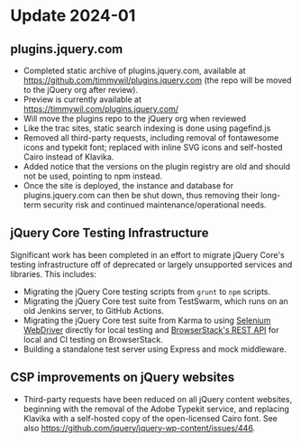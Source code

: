 # Update 2024-01

## plugins.jquery.com

- Completed static archive of plugins.jquery.com, available at https://github.com/timmywil/plugins.jquery.com (the repo will be moved to the jQuery org after review).
- Preview is currently available at https://timmywil.com/plugins.jquery.com/ 
- Will move the plugins repo to the jQuery org when reviewed
- Like the trac sites, static search indexing is done using pagefind.js
- Removed all third-party requests, including removal of fontawesome icons and typekit font; replaced with inline SVG icons and self-hosted Cairo instead of Klavika.
- Added notice that the versions on the plugin registry are old and should not be used, pointing to npm instead.
- Once the site is deployed, the instance and database for plugins.jquery.com can then be shut down, thus removing their long-term security risk and continued maintenance/operational needs.

## jQuery Core Testing Infrastructure

Significant work has been completed in an effort to migrate jQuery Core's testing infrastructure off of deprecated or largely unsupported services and libraries. This includes:

- Migrating the jQuery Core testing scripts from `grunt` to `npm` scripts.
- Migrating the jQuery Core test suite from TestSwarm, which runs on an old Jenkins server, to GitHub Actions.
- Migrating the jQuery Core test suite from Karma to using [Selenium WebDriver](https://www.selenium.dev/documentation/webdriver/) directly for local testing and [BrowserStack's REST API](https://github.com/browserstack/api) for local and CI testing on BrowserStack.
- Building a standalone test server using Express and mock middleware.

## CSP improvements on jQuery websites

- Third-party requests have been reduced on all jQuery content websites, beginning with the removal of the Adobe Typekit service, and replacing Klavika with a self-hosted copy of the open-licensed Cairo font. See also https://github.com/jquery/jquery-wp-content/issues/446.

